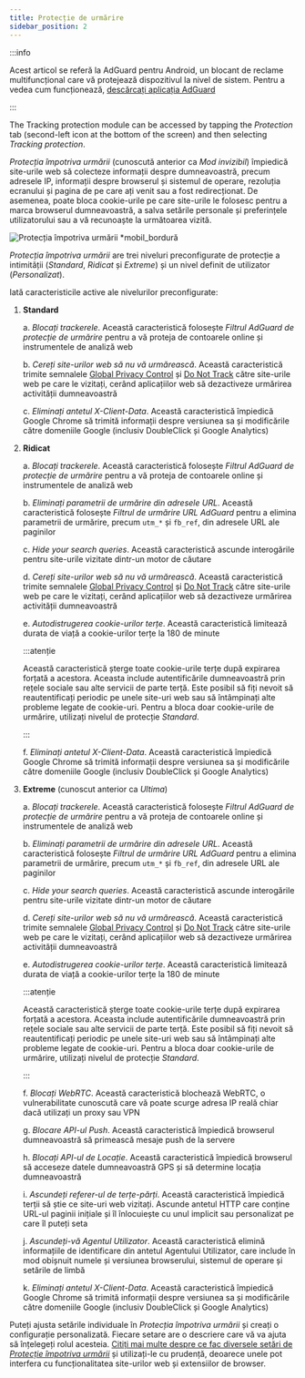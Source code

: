 ```yaml
---
title: Protecție de urmărire
sidebar_position: 2
---
```


:::info

Acest articol se referă la AdGuard pentru Android, un blocant de reclame multifuncțional care vă protejează dispozitivul la nivel de sistem. Pentru a vedea cum funcționează, [descărcați aplicația AdGuard](https://agrd.io/download-kb-adblock)

:::

The Tracking protection module can be accessed by tapping the _Protection_ tab (second-left icon at the bottom of the screen) and then selecting _Tracking protection_.

_Protecția împotriva urmării_ (cunoscută anterior ca _Mod invizibil_) împiedică site-urile web să colecteze informații despre dumneavoastră, precum adresele IP, informații despre browserul și sistemul de operare, rezoluția ecranului și pagina de pe care ați venit sau a fost redirecționat. De asemenea, poate bloca cookie-urile pe care site-urile le folosesc pentru a marca browserul dumneavoastră, a salva setările personale și preferințele utilizatorului sau a vă recunoaște la următoarea vizită.

![Protecția împotriva urmării \*mobil_bordură](https://cdn.adtidy.org/blog/new/y5fuztracking_protection.png)

_Protecția împotriva urmării_ are trei niveluri preconfigurate de protecție a intimității (_Standard_, _Ridicat_ și _Extreme_) și un nivel definit de utilizator (_Personalizat_).

Iată caracteristicile active ale nivelurilor preconfigurate:

1. **Standard**

   a. _Blocați trackerele_. Această caracteristică folosește _Filtrul AdGuard de protecție de urmărire_ pentru a vă proteja de contoarele online și instrumentele de analiză web

   b. _Cereți site-urilor web să nu vă urmărească_. Această caracteristică trimite semnalele [Global Privacy Control](https://globalprivacycontrol.org/) și [Do Not Track](https://en.wikipedia.org/wiki/Do_Not_Track) către site-urile web pe care le vizitați, cerând aplicațiilor web să dezactiveze urmărirea activității dumneavoastră

   c. _Eliminați antetul X-Client-Data_. Această caracteristică împiedică Google Chrome să trimită informații despre versiunea sa și modificările către domeniile Google (inclusiv DoubleClick și Google Analytics)

2. **Ridicat**

   a. _Blocați trackerele_. Această caracteristică folosește _Filtrul AdGuard de protecție de urmărire_ pentru a vă proteja de contoarele online și instrumentele de analiză web

   b. _Eliminați parametrii de urmărire din adresele URL_. Această caracteristică folosește _Filtrul de urmărire URL AdGuard_ pentru a elimina parametrii de urmărire, precum `utm_*` și `fb_ref`, din adresele URL ale paginilor

   c. _Hide your search queries_. Această caracteristică ascunde interogările pentru site-urile vizitate dintr-un motor de căutare

   d. _Cereți site-urilor web să nu vă urmărească_. Această caracteristică trimite semnalele [Global Privacy Control](https://globalprivacycontrol.org/) și [Do Not Track](https://en.wikipedia.org/wiki/Do_Not_Track) către site-urile web pe care le vizitați, cerând aplicațiilor web să dezactiveze urmărirea activității dumneavoastră

   e. _Autodistrugerea cookie-urilor terțe_. Această caracteristică limitează durata de viață a cookie-urilor terțe la 180 de minute

   :::atenție

   Această caracteristică șterge toate cookie-urile terțe după expirarea forțată a acestora. Aceasta include autentificările dumneavoastră prin rețele sociale sau alte servicii de parte terță. Este posibil să fiți nevoit să reautentificați periodic pe unele site-uri web sau să întâmpinați alte probleme legate de cookie-uri. Pentru a bloca doar cookie-urile de urmărire, utilizați nivelul de protecție _Standard_.

   :::

   f. _Eliminați antetul X-Client-Data_. Această caracteristică împiedică Google Chrome să trimită informații despre versiunea sa și modificările către domeniile Google (inclusiv DoubleClick și Google Analytics)

3. **Extreme** (cunoscut anterior ca _Ultima_)

   a. _Blocați trackerele_. Această caracteristică folosește _Filtrul AdGuard de protecție de urmărire_ pentru a vă proteja de contoarele online și instrumentele de analiză web

   b. _Eliminați parametrii de urmărire din adresele URL_. Această caracteristică folosește _Filtrul de urmărire URL AdGuard_ pentru a elimina parametrii de urmărire, precum `utm_*` și `fb_ref`, din adresele URL ale paginilor

   c. _Hide your search queries_. Această caracteristică ascunde interogările pentru site-urile vizitate dintr-un motor de căutare

   d. _Cereți site-urilor web să nu vă urmărească_. Această caracteristică trimite semnalele [Global Privacy Control](https://globalprivacycontrol.org/) și [Do Not Track](https://en.wikipedia.org/wiki/Do_Not_Track) către site-urile web pe care le vizitați, cerând aplicațiilor web să dezactiveze urmărirea activității dumneavoastră

   e. _Autodistrugerea cookie-urilor terțe_. Această caracteristică limitează durata de viață a cookie-urilor terțe la 180 de minute

   :::atenție

   Această caracteristică șterge toate cookie-urile terțe după expirarea forțată a acestora. Aceasta include autentificările dumneavoastră prin rețele sociale sau alte servicii de parte terță. Este posibil să fiți nevoit să reautentificați periodic pe unele site-uri web sau să întâmpinați alte probleme legate de cookie-uri. Pentru a bloca doar cookie-urile de urmărire, utilizați nivelul de protecție _Standard_.

   :::

   f. _Blocați WebRTC_. Această caracteristică blochează WebRTC, o vulnerabilitate cunoscută care vă poate scurge adresa IP reală chiar dacă utilizați un proxy sau VPN

   g. _Blocare API-ul Push_. Această caracteristică împiedică browserul dumneavoastră să primească mesaje push de la servere

   h. _Blocați API-ul de Locație_. Această caracteristică împiedică browserul să acceseze datele dumneavoastră GPS și să determine locația dumneavoastră

   i. _Ascundeți referer-ul de terțe-părți_. Această caracteristică împiedică terții să știe ce site-uri web vizitați. Ascunde antetul HTTP care conține URL-ul paginii inițiale și îl înlocuiește cu unul implicit sau personalizat pe care îl puteți seta

   j. _Ascundeți-vă Agentul Utilizator_. Această caracteristică elimină informațiile de identificare din antetul Agentului Utilizator, care include în mod obișnuit numele și versiunea browserului, sistemul de operare și setările de limbă

   k. _Eliminați antetul X-Client-Data_. Această caracteristică împiedică Google Chrome să trimită informații despre versiunea sa și modificările către domeniile Google (inclusiv DoubleClick și Google Analytics)

Puteți ajusta setările individuale în _Protecția împotriva urmării_ și creați o configurație personalizată. Fiecare setare are o descriere care vă va ajuta să înțelegeți rolul acesteia. [Citiți mai multe despre ce fac diversele setări de _Protecție împotriva urmării_](/general/stealth-mode) și utilizați-le cu prudență, deoarece unele pot interfera cu funcționalitatea site-urilor web și extensiilor de browser.
